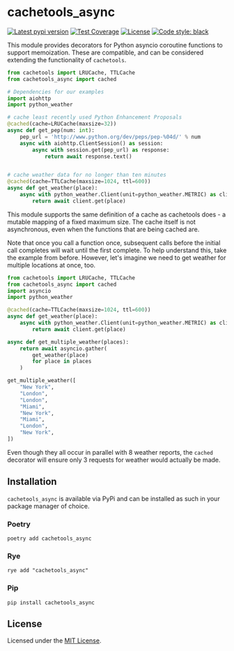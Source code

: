 # cachetools_async

[![Latest pypi version](https://img.shields.io/pypi/v/cachetools_async)](https://pypi.org/project/cachetools_async/)
[![Test Coverage](https://img.shields.io/codecov/c/github/imnotjames/cachetools_async/master.svg)](https://codecov.io/gh/imnotjames/cachetools_async)
[![License](https://img.shields.io/github/license/imnotjames/cachetools_async)](./LICENSE)
[![Code style: black](https://img.shields.io/badge/code%20style-black-000000.svg)](https://github.com/psf/black)


This module provides decorators for Python asyncio coroutine functions
to support memoization.  These are compatible, and can be considered extending
the functionality of `cachetools`.

```python
from cachetools import LRUCache, TTLCache
from cachetools_async import cached

# Dependencies for our examples
import aiohttp
import python_weather

# cache least recently used Python Enhancement Proposals
@cached(cache=LRUCache(maxsize=32))
async def get_pep(num: int):
    pep_url = 'http://www.python.org/dev/peps/pep-%04d/' % num
    async with aiohttp.ClientSession() as session:
        async with session.get(pep_url) as response:
            return await response.text()


# cache weather data for no longer than ten minutes
@cached(cache=TTLCache(maxsize=1024, ttl=600))
async def get_weather(place):
    async with python_weather.Client(unit=python_weather.METRIC) as client:
        return await client.get(place)
```

This module supports the same definition of a cache as cachetools does - a mutable mapping of a fixed
maximum size.  The cache itself is not asynchronous, even when the functions that are being cached are.

Note that once you call a function once, subsequent calls before the initial call completes will wait
until the first complete.  To help understand this, take the example from before.  However, let's imagine
we need to get weather for multiple locations at once, too.

```python
from cachetools import LRUCache, TTLCache
from cachetools_async import cached
import asyncio
import python_weather

@cached(cache=TTLCache(maxsize=1024, ttl=600))
async def get_weather(place):
    async with python_weather.Client(unit=python_weather.METRIC) as client:
        return await client.get(place)

async def get_multiple_weather(places):
    return await asyncio.gather(
        get_weather(place)
        for place in places
    )

get_multiple_weather([
    "New York",
    "London",
    "London",
    "Miami",
    "New York",
    "Miami",
    "London",
    "New York",
])
```

Even though they all occur in parallel with 8 weather reports, the `cached` decorator will ensure
only 3 requests for weather would actually be made.

## Installation

`cachetools_async` is available via PyPi and can be installed as such in your package manager of choice.

### Poetry

```shell
poetry add cachetools_async
```

### Rye

```shell
rye add "cachetools_async"
```

### Pip

```shell
pip install cachetools_async
```


## License

Licensed under the [MIT License](./LICENSE).